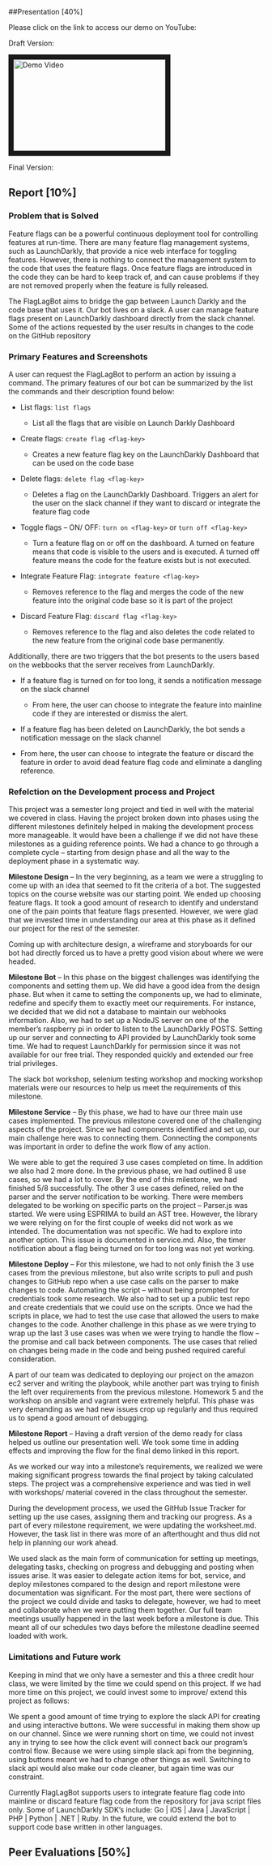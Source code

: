 ##Presentation [40%]

Please click on the link to access our demo on YouTube:

Draft Version:

<a href="http://www.youtube.com/watch?feature=player_embedded&v=58RUjCtPUo8
" target="_blank">
<img src="http://img.youtube.com/vi/58RUjCtPUo8/0.jpg" alt="Demo Video" width="300" height="180" border="10" />
</a>

Final Version:



## Report [10%]
### Problem that is Solved

Feature flags can be a powerful continuous deployment tool for controlling features at run-time. There are many feature flag management systems, such as LaunchDarkly, that provide a nice web interface for toggling features. However, there is nothing to connect the management system to the code that uses the feature flags. Once feature flags are introduced in the code they can be hard to keep track of, and can cause problems if they are not removed properly when the feature is fully released. 

The FlagLagBot aims to bridge the gap between Launch Darkly and the code base that uses it. Our bot lives on a slack. A user can manage feature flags present on LaunchDarkly dashboard directly from the slack channel. Some of the actions requested by the user results in changes to the code on the GitHub repository 

### Primary Features and Screenshots
A user can request the FlagLagBot to perform an action by issuing a command.  The primary features of our bot can be summarized by the list the commands and their description found below:

* List flags: `list flags`
  * List all the flags that are visible on Launch Darkly Dashboard

* Create flags: `create flag <flag-key>`
  * Creates a new feature flag key on the LaunchDarkly Dashboard that can be used on the code base

* Delete flags: `delete flag <flag-key>`
  * Deletes a flag on the LaunchDarkly Dashboard. Triggers an alert for the user on the slack channel if they want to discard or integrate the feature flag code 

* Toggle flags – ON/ OFF:  `turn on <flag-key>` or `turn off <flag-key>`
  * Turn a feature flag on or off on the dashboard. A turned on feature means that code is visible to the users and is executed. A turned off feature means the code for the feature exists but is not executed. 

* Integrate Feature Flag: `integrate feature <flag-key>`
  * Removes reference to the flag and merges the code of the new feature into the original code base so it is part of the project

* Discard Feature Flag: `discard flag <flag-key>`
  * Removes reference to the flag and also deletes the code related to the new feature from the original code base permanently.

Additionally, there are two triggers that the bot presents to the users based on the webbooks that the server receives from LaunchDarkly.

* If a feature flag is turned on for too long, it sends a notification message on the slack channel
  * From here, the user can choose to integrate the feature into mainline code if they are interested or dismiss the alert.

* If a feature flag has been deleted on LaunchDarkly, the bot sends a notification message on the slack channel
 * From here, the user can choose to integrate the feature or discard the feature in order to avoid dead feature flag code and eliminate a dangling reference.

### Refelction on the Development process and Project

This project was a semester long project and tied in well with the material we covered in class. Having the project broken down into phases using the different milestones definitely helped in making the development process more manageable. It would have been a challenge if we did not have these milestones as a guiding reference points. We had a chance to go through a complete cycle – starting from design phase and all the way to the deployment phase in a systematic way.

**Milestone Design** – In the very beginning, as a team we were a struggling to come up with an idea that seemed to fit the criteria of a bot. The suggested topics on the course website was our starting point. We ended up choosing feature flags. It took a good amount of research to identify and understand one of the pain points that feature flags presented. However, we were glad that we invested time in understanding our area at this phase as it defined our project for the rest of the semester.  

Coming up with architecture design, a wireframe and storyboards for our bot had directly forced us to have a pretty good vision about where we were headed. 
 
**Milestone Bot** – In this phase on the biggest challenges was identifying the components and setting them up. We did have a good idea from the design phase. But when it came to setting the components up, we had to eliminate, redefine and specify them to exactly meet our requirements. For instance, we decided that we did not a database to maintain our webhooks information. Also, we had to set up a NodeJS server on one of the member’s raspberry pi in order to listen to the LaunchDarkly POSTS. Setting up our server and connecting to API provided by LaunchDarkly took some time. We had to request LaunchDarkly for permission since it was not available for our free trial. They responded quickly and extended our free trial privileges. 

The slack bot workshop, selenium testing workshop and mocking workshop materials were our resources to help us meet the requirements of this milestone. 
 
**Milestone Service** – By this phase, we had to have our three main use cases implemented.  The previous milestone covered one of the challenging aspects of the project. Since we had components identified and set up, our main challenge here was to connecting them. Connecting the components was important in order to define the work flow of any action. 

We were able to get the required 3 use cases completed on time. In addition we also had 2 more done. In the previous phase, we had outlined 8 use cases, so we had a lot to cover. By the end of this milestone, we had finished 5/8 successfully. The other 3 use cases defined, relied on the parser and the server notification to be working. There were members delegated to be working on specific parts on the project – Parser.js was started. We were using ESPRIMA to build an AST tree. However, the library we were relying on for the first couple of weeks did not work as we intended. The documentation was not specific. We had to explore into another option. This issue is documented in service.md. Also, the timer notification about a flag being turned on for too long was not yet working.  

**Milestone Deploy** – For this milestone, we had to not only finish the 3 use cases from the previous milestone, but also write scripts to pull and push changes to GitHub repo when a use case calls on the parser to make changes to code. Automating the script – without being prompted for credentials took some research. We also had to set up a public test repo and create credentials that we could use on the scripts.  Once we had the scripts in place, we had to test the use case that allowed the users to make changes to the code.
Another challenge in this phase as we were trying to wrap up the last 3 use cases was when we were trying to handle the flow – the promise and call back between components. The use cases that relied on changes being made in the code and being pushed required careful consideration. 

A part of our team was dedicated to deploying our project on the amazon ec2 server and writing the playbook, while another part was trying to finish the left over requirements from the previous milestone. Homework 5 and the workshop on ansible and vagrant were extremely helpful. This phase was very demanding as we had new issues crop up regularly and thus required us to spend a good amount of debugging. 

**Milestone Report** – Having a draft version of the demo ready for class helped us outline our presentation well. We took some time in adding effects and improving the flow for the final demo linked in this report. 

As we worked our way into a milestone’s requirements, we realized we were making significant progress towards the final project by taking calculated steps.  The project was a comprehensive experience and was tied in well with workshops/ material covered in the class throughout the semester.

During the development process, we used the GitHub Issue Tracker for setting up the use cases, assigning them and tracking our progress. As a part of every milestone requirement, we were updating the worksheet.md. However, the task list in there was more of an afterthought and thus did not help in planning our work ahead.  

We used slack as the main form of communication for setting up meetings, delegating tasks, checking on progress and debugging and posting when issues arise.  It was easier to delegate action items for bot, service, and deploy milestones compared to the design and report milestone were documentation was significant. For the most part, there were sections of the project we could divide and tasks to delegate, however, we had to meet and collaborate when we were putting them together. Our full team meetings usually happened in the last week before a milestone is due. This meant all of our schedules two days before the milestone deadline seemed loaded with work. 


### Limitations and Future work
Keeping in mind that we only have a semester and this a three credit hour class, we were limited by the time we could spend on this project. If we had more time on this project, we could invest some to improve/ extend this project as follows:

We spent a good amount of time trying to explore the slack API for creating and using interactive buttons. We were successful in making them show up on our channel. Since we were running short on time, we could not invest any in trying to see how the click event will connect back our program’s control flow. Because we were using simple slack api from the beginning, using buttons meant we had to change other things as well. Switching to slack api would also make our code cleaner, but again time was our constraint. 

Currently FlagLagBot supports users to integrate feature flag code into mainline or discard feature flag code from the repository for java script files only. Some of LaunchDarkly SDK’s include: Go | iOS | Java | JavaScript | PHP | Python | .NET | Ruby. In the future, we could extend the bot to support code base written in other languages.  


## Peer Evaluations [50%]

